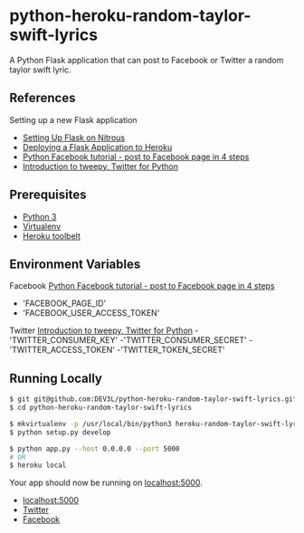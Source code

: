 # python-heroku-random-taylor-swift-lyrics

A Python Flask application that can post to Facebook or Twitter a random taylor swift lyric.


## References

Setting up a new Flask application

- [Setting Up Flask on Nitrous](https://community.nitrous.io/tutorials/setting-up-flask-on-nitrous)
- [Deploying a Flask Application to Heroku](https://community.nitrous.io/tutorials/deploying-a-flask-application-to-heroku)
- [Python Facebook tutorial - post to Facebook page in 4 steps](http://nodotcom.org/python-facebook-tutorial.html)
- [Introduction to tweepy, Twitter for Python](http://pythoncentral.io/introduction-to-tweepy-twitter-for-python/)


## Prerequisites

- [Python 3](https://www.python.org/downloads/)
- [Virtualenv](http://docs.python-guide.org/en/latest/dev/virtualenvs/)
- [Heroku toolbelt](https://devcenter.heroku.com/articles/heroku-command-line)


## Environment Variables

Facebook
[Python Facebook tutorial - post to Facebook page in 4 steps](http://nodotcom.org/python-facebook-tutorial.html)
- 'FACEBOOK_PAGE_ID'
- 'FACEBOOK_USER_ACCESS_TOKEN'

Twitter
[Introduction to tweepy, Twitter for Python](http://pythoncentral.io/introduction-to-tweepy-twitter-for-python/)
-'TWITTER_CONSUMER_KEY'
-'TWITTER_CONSUMER_SECRET' 
-'TWITTER_ACCESS_TOKEN'
-'TWITTER_TOKEN_SECRET'


## Running Locally

```sh
$ git git@github.com:DEV3L/python-heroku-random-taylor-swift-lyrics.git
$ cd python-heroku-random-taylor-swift-lyrics

$ mkvirtualenv -p /usr/local/bin/python3 heroku-random-taylor-swift-lyrics
$ python setup.py develop

$ python app.py --host 0.0.0.0 --port 5000
# OR
$ heroku local
```

Your app should now be running on [localhost:5000](http://localhost:5000/).

- [localhost:5000](http://localhost:5000/)
- [Twitter](http://localhost:5000/facebook)
- [Facebook](http://localhost:5000/twitter)
